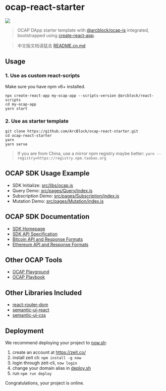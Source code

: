 # ocap-react-starter

![](https://img.shields.io/badge/powered%20by-arcblock-brightgreen.svg)

> OCAP DApp starter template with [@arcblock/ocap-js](https://github.com/ArcBlock/ocap-javascript-sdk/tree/master/packages/ocap-js) integrated, bootstrapped using [create-react-app](https://github.com/facebook/create-react-app).

> 中文版文档请猛击 [README.cn.md](./README.cn.md)

## Usage

### 1. Use as custom react-scripts

Make sure you have npm v6+ installed.

```shell
npx create-react-app my-ocap-app --scripts-version @arcblock/react-scripts
cd my-ocap-app
yarn start
```

### 2. Use as starter template

```shell
git clone https://github.com/ArcBlock/ocap-react-starter.git
cd ocap-react-starter
yarn
yarn serve
```

> If you are from China, use a mirror npm registry maybe better: `yarn --registry=https://registry.npm.taobao.org`

## OCAP SDK Usage Example

- SDK Initialize: [src/libs/ocap.js](./src/libs/ocap.js)
- Query Demo: [src/pages/Query/index.js](./src/pages/Query/index.js)
- Subscription Demo: [src/pages/Subscription/index.js](./src/pages/Subscription/index.js)
- Mutation Demo: [src/pages/Mutation/index.js](./src/pages/Mutation/index.js)

## OCAP SDK Documentation

- [SDK Homepage](https://github.com/ArcBlock/ocap-javascript-sdk/tree/master/packages/ocap-js)
- [SDK API Specification](https://github.com/ArcBlock/ocap-javascript-sdk/blob/master/packages/ocap-js/docs/spec.md)
- [Bitcoin API and Response Formats](https://github.com/ArcBlock/ocap-javascript-sdk/blob/master/packages/ocap-js/docs/btc.md)
- [Ethereum API and Response Formats](https://github.com/ArcBlock/ocap-javascript-sdk/blob/master/packages/ocap-js/docs/eth.md)

## Other OCAP Tools

- [OCAP Playground](https://ocap.arcblock.io)
- [OCAP Playbook](https://ocap.arcblock.io)

## Other Libraries Included

- [react-router-dom](https://github.com/ReactTraining/react-router/tree/master/packages/react-router-dom)
- [semantic-ui-react](https://github.com/oblador/react-native-vector-https://react.semantic-ui.com/icons)
- [semantic-ui-css](https://github.com/Semantic-Org/Semantic-UI-CSS)

## Deployment

We recommend deploying your project to [now.sh](http://zeit.now/):

1. create an account at https://zeit.co/
1. install zeit cli: `npm install -g now`
1. login through zeit-cli, `now login`
1. change your domain alias in [deploy.sh](./deploy.sh)
1. run `npm run deploy`

Congratulations, your project is online.
